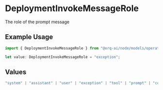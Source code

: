 # DeploymentInvokeMessageRole

The role of the prompt message

## Example Usage

```typescript
import { DeploymentInvokeMessageRole } from "@orq-ai/node/models/operations";

let value: DeploymentInvokeMessageRole = "exception";
```

## Values

```typescript
"system" | "assistant" | "user" | "exception" | "tool" | "prompt" | "correction" | "expected_output"
```